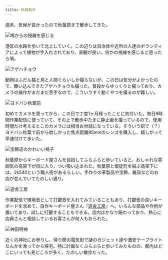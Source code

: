 ```yaml
---
title: 秋葉散歩
---
```

週末、気候が良かったので秋葉原まで散歩してきた。

![](https://lh6.googleusercontent.com/UuwBc9mElex8AC0-sD6Icz2ec0bfMf7uj-Ki_8qpm6zEy5ppFHT_YlrtGWZTseuSinWVnVWiijiXFOxZx8kFOnnC8odzA2yzOfMVpr9ua40pO6nhfqfP--pLMW6P2dYzDzIATUmeEa5N6sryC0ftkE1R8rqDwqh2f7qmmZ6O6zl-PBCS54QaRIK052adSg "鳩からの視線を感じる")

港区の水路を歩いて北上していく。この辺りは自治体や近所の人達のボランティアによって植物が手入れされており、景観が良い。何かの視線を感じると思ったら鳩。

![](https://lh3.googleusercontent.com/_Q5R70sla4JmJziW7_o7ObiGwDitbZ_Efbhl5KL2XEkjG1cA-GXBmFPDB49jHuhuLW4pdIe3dZdchFfPrmZjVHe9AHVAqeRG-jX8JWEPUhG0Gu5YD9iJdSaE4-gh11rzSe3skAUPyAHlfGRlNjYE6kKdI-dzywUA0o4v1eE3CmbRg5vs_jxoGJcscTtBYw "アゲハチョウ")

動物はふだん猫と鳥と人間ぐらいしか撮らないが、この日は気分がよかったので、舞い込んできたアゲハチョウも撮った。普段からゆっくりと撮っており、カメラの操作がまだまだ苦手なので、こういうすぐ動くやつを撮るのが難しい。

![](https://lh3.googleusercontent.com/fSCqSetBDQpG9Bd-xiEAJ7sCY3GhAiehzEtiRm2v_qdo6_vBuKLLUSPGt5kVhKxnuSTYt2Hw7WvY84XlOU-fDKYzi2IIjVhATqPdwsWN90ea3GRDn4Y08W-WmalJgb88CA0RKN8n_PH4vURxHmiSGsDrPxC4HMJC-fi9p_EHTVbqNubrCcwuDdyUsu0VDA "ヨドバシ秋葉前")

初めてカメラを買ってから、この日で丁度1ヶ月経ったことに気付いた。毎日9時間作業配信に使っていて、その上で散歩中たまに静止画を撮っているので、使用時間だけ考えるとこのカメラには相当お世話になっている。そういう訳で（？）ヨドバシ秋葉で前から欲しかった焦点距離85mmのレンズを購入し、嬉しがって早速付けて歩いた。

![](https://lh6.googleusercontent.com/h1dhvbkT5gS_9U0XOizthDhK_Vwm0KlQN3beghn5JewerSmNjh4ypACaw-K8qbDmVscTv3gJnsX8sR_6nQGYc2NJ8Lm4gwXyjt_y9MmITOHfKhNFJWrwwmb2SbI2KKBZcNs-ehRkpEELMOBgbqyOpjazYlzSxtR5j_ydtXfTk_QwajqA2_M_tLXs0-Z2Eg "宝飾店のかわいい椅子")

秋葉原からキーボード屋さんを目指してふらふらと歩いていると、おしゃれな雰囲気の高架下が目に入り、つい吸い込まれた。秋葉原と御徒町を結ぶ高架下には、2k540という職人街があるらしい。手作りの革製品や宝飾、雑貨などのお店が並んでいてたのしい通り。

![](https://lh3.googleusercontent.com/1kGDLIFYb_bDeIV1NKSZNnu_3-htMLyiE0JI6obCwvhTVYIBjY3rcKeuD_34XFpGTMI8pP9YQQ5Sk7iUqIGk3XU1Xju2jCYCJ8Wzduegdbo4lyKf1AJRPh-UxM0kOu3ahVu2_dthtqFPbJxMnBWsUR1TSFZOYRViEz0wnOrQoAaMFxypejZpePrvpVIPSQ "遊舎工房")

作業配信で環境音として打鍵音を入れてみていることもあり、打鍵音の良いキーボードを求めて、自作キーボード屋さん『[遊舎工房](https://yushakobo.jp/)』へ。いろんな部品や作例が置いてあり、試しに打鍵することもできる。店内はかなり賑わっており、熱心に店員さんと相談しているお客さんが何人もおられた。

![](https://lh3.googleusercontent.com/4sL6j0IpqrHzi9_ghj4VUoihoTA9OVaQmUEoNjBNxDw3pFn0NB7-ZgTjfGIsSNtyVAzaxVPan5W0hRFbfJTqMXhVNTiStzpzNNboRGXMZmK837qlrEDBlz32oUBlh3wYBFcXyLeDVOe9n6u-8tnPKE0DDDM1ENX3GAKdPZmASUuiII8pkBglGsgimof33A "神田明神")

近くの神社にお参りし、帰り際の電気街で謎のガジェット達や激安テープライトなんかを漁ってから帰宅。特に計画なくぶらぶらと歩いてみたものの、都内はどこにいっても見どころが多く、たのしい散歩だった。
